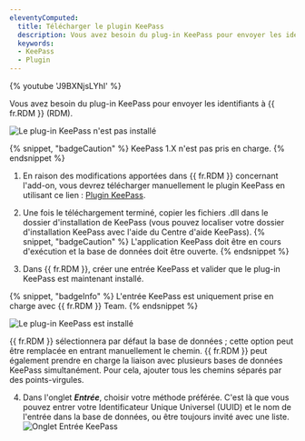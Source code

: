 ```yaml
---
eleventyComputed:
  title: Télécharger le plugin KeePass
  description: Vous avez besoin du plug-in KeePass pour envoyer les identifiants à {{ fr.RDM }}.
  keywords:
  - KeePass
  - Plugin
---
```

{% youtube 'J9BXNjsLYhI' %}

Vous avez besoin du plug-in KeePass pour envoyer les identifiants à {{ fr.RDM }} (RDM).

![Le plug-in KeePass n'est pas installé](https://cdnweb.devolutions.net/docs/docs_en_kb_KB4021.png)

{% snippet, "badgeCaution" %}
KeePass 1.X n'est pas pris en charge.
{% endsnippet %}

1. En raison des modifications apportées dans {{ fr.RDM }} concernant l'add-on, vous devrez télécharger manuellement le plugin KeePass en utilisant ce lien : [Plugin KeePass](https://cdn.devolutions.net/download/Devolutions.RemoteDesktopManager.KeePassPlugin.2.1.2.0.zip).
1. Une fois le téléchargement terminé, copier les fichiers .dll dans le dossier d'installation de KeePass (vous pouvez localiser votre dossier d'installation KeePass avec l'aide du Centre d'aide KeePass).
{% snippet, "badgeCaution" %}
L'application KeePass doit être en cours d'exécution et la base de données doit être ouverte.
{% endsnippet %}

3. Dans {{ fr.RDM }}, créer une entrée KeePass et valider que le plug-in KeePass est maintenant installé.

{% snippet, "badgeInfo" %}
L'entrée KeePass est uniquement prise en charge avec {{ fr.RDM }} Team.
{% endsnippet %}

   ![Le plug-in KeePass est installé](https://cdnweb.devolutions.net/docs/docs_en_kb_KB4022.png)

   {{ fr.RDM }} sélectionnera par défaut la base de données ; cette option peut être remplacée en entrant manuellement le chemin. {{ fr.RDM }} peut également prendre en charge la liaison avec plusieurs bases de données KeePass simultanément. Pour cela, ajouter tous les chemins séparés par des points-virgules.

4. Dans l'onglet ***Entrée***, choisir votre méthode préférée. C'est là que vous pouvez entrer votre Identificateur Unique Universel (UUID) et le nom de l'entrée dans la base de données, ou être toujours invité avec une liste.
![Onglet Entrée KeePass](https://cdnweb.devolutions.net/docs/docs_en_kb_KB4023.png)
